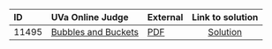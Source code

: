 | ID | UVa Online Judge | External | Link to solution |
|:---|:---|:---|:---:|
| 11495 | [Bubbles and Buckets](https://onlinejudge.org/index.php?option=com_onlinejudge&Itemid=8&category=26&page=show_problem&problem=2490) | [PDF](https://onlinejudge.org/external/114/11495.pdf) | [Solution](https%3A//github.com/versenyi98/programming-contests/tree/master/UVa%20Online%20Judge/11495%2520-%2520Bubbles%2520and%2520Buckets)|
